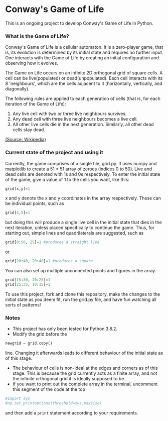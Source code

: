 # Conway's Game of Life

This is an ongoing project to develop Conway's Game of Life in Python.

### What is the Game of Life?

Conway's Game of Life is a cellular automaton. It is a zero-player game, that is, its evolution is determined by its initial state and requires no further input. One interacts with the Game of Life by creating an initial configuration and observing how it evolves.

The Game on Life occurs on an infinite 2D orthogonal grid of square cells. A cell can be live(populated) or dead(unpopulated). Each cell interacts with its 8 'neighbours', which are the cells adjacent to it (horizontally, vertically, and diagonally). 

The following rules are applied to each generation of cells (that is, for each iteration of the Game of Life):
1. Any live cell with two or three live neighbours survives.
2. Any dead cell with three live neighbours becomes a live cell.
3. All other live cells die in the next generation. Similarly, all other dead cells stay dead.

[(Source: Wikipedia)](https://en.wikipedia.org/wiki/Conway's_Game_of_Life)

### Current state of the project and using it

Currently, the game comprises of a single file, grid.py. It uses numpy and matplotlib to create a 51 * 51 array of zeroes (indices 0 to 50). Live and dead cells are denoted with 1s and 0s respectively. To enter the initial state of the game, give a value of 1 to the cells you want, like this:

```python
grid[x,y]=1
```

x and y denote the x and y coordinates in the array respectively. These can be individual points, such as
 ```python
 grid[4,5]=1
 ```

but doing this will produce a single live cell in the initial state that dies in the next iteration, unless placed specifically to continue the game. Thus, for starting out, simple lines and quadrilaterals are suggested, such as
```python
grid[0:50, 25]=1 #produces a straight line
```
or
```python
grid[20:40, 20:40]=1 #produces a square
```

You can also set up multiple unconnected points and figures in the array.
```python
grid[15:30, 20:25]=1
grid[25:35, 10:15]=1
```

To use this project, fork and clone this repository, make the changes to the initial state as you deem fit, run the grid.py file, and have fun watching all sorts of patterns!

### Notes

- This project has only been tested for Python 3.8.2.
- Modify the grid before the 
```python
newgrid = grid.copy() 
```
line. Changing it afterwards leads to different behaviour of the initial state as of this stage. 
- The behaviour of cells is non-ideal at the edges and corners as of this stage. This is because the grid currently acts as a finite array, and not the infinite orthogonal grid it is ideally supposed to be.
- If you want to print out the complete array in the terminal, uncomment this segment of the code at the top
```python
#import sys
#np.set_printoptions(threshold=sys.maxsize)
```
and then add a `print` statement according to your requirements.